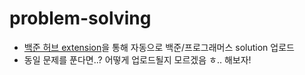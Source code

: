# problem-solving
- [백준 허브 extension](https://bit.ly/3XR66UE)을 통해 자동으로 백준/프로그래머스 solution 업로드
- 동일 문제를 푼다면..? 어떻게 업로드될지 모르겠음 ㅎ.. 해보자!
